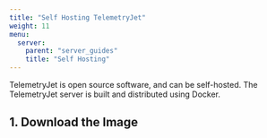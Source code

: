 ```yaml
---
title: "Self Hosting TelemetryJet"
weight: 11
menu:
  server:
    parent: "server_guides"
    title: "Self Hosting"
---
```


TelemetryJet is open source software, and can be self-hosted. The TelemetryJet server is built and distributed using Docker. 

## 1. Download the Image